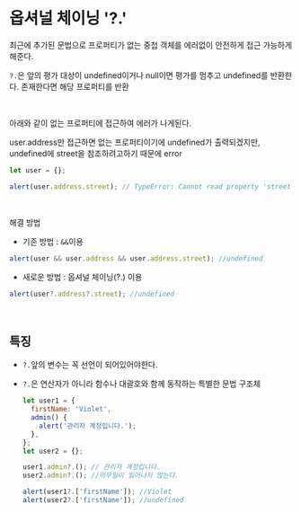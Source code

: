 # 옵셔널 체이닝 '?.'

최근에 추가된 문법으로 프로퍼티가 없는 중첩 객체를 에러없이 안전하게 접근 가능하게 해준다.

`?.`은 앞의 평가 대상이 undefined이거나 null이면 평가를 멈추고 undefined를 반환한다.
존재한다면 해당 프로퍼티를 반환

<br>

아래와 같이 없는 프로퍼티에 접근하여 에러가 나게된다.

user.address만 접근하면 없는 프로퍼티이기에 undefined가 출력되겠지만, undefined에 street을 참조하려고하기 때문에 error

```js
let user = {};

alert(user.address.street); // TypeError: Cannot read property 'street' of undefined
```

<br>

해결 방법

- 기존 방법 : `&&`이용

```js
alert(user && user.address && user.address.street); //undefined
```

- 새로운 방법 : 옵셔널 체이닝(?.) 이용

```js
alert(user?.address?.street); //undefined
```

<br>

## 특징

- `?.`앞의 변수는 꼭 선언이 되어있어야한다.

- `?.`은 연산자가 아니라 함수나 대괄호와 함께 동작하는 특별한 문법 구조체

  ```js
  let user1 = {
    firstName: 'Violet',
    admin() {
      alert('관리자 계정입니다.');
    },
  };
  let user2 = {};

  user1.admin?.(); // 관리자 계정입니다.
  user2.admin?.(); //아무일이 일어나지 않는다.

  alert(user1?.['firstName']); //Violet
  alert(user2?.['firstName']); //undefined
  ```
